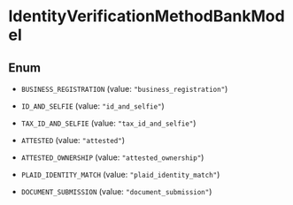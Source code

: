 

# IdentityVerificationMethodBankModel

## Enum


* `BUSINESS_REGISTRATION` (value: `"business_registration"`)

* `ID_AND_SELFIE` (value: `"id_and_selfie"`)

* `TAX_ID_AND_SELFIE` (value: `"tax_id_and_selfie"`)

* `ATTESTED` (value: `"attested"`)

* `ATTESTED_OWNERSHIP` (value: `"attested_ownership"`)

* `PLAID_IDENTITY_MATCH` (value: `"plaid_identity_match"`)

* `DOCUMENT_SUBMISSION` (value: `"document_submission"`)



